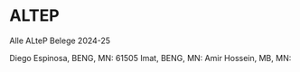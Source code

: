 # ALTEP
Alle ALteP Belege 2024-25


Diego Espinosa, BENG, MN: 61505
Imat, BENG, MN: 
Amir Hossein, MB, MN: 
